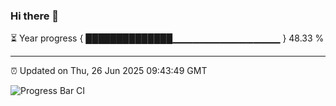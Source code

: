 ### Hi there 👋

⏳ Year progress { ██████████████▁▁▁▁▁▁▁▁▁▁▁▁▁▁▁▁ } 48.33 %

---

⏰ Updated on Thu, 26 Jun 2025 09:43:49 GMT

![Progress Bar CI](https://github.com/IshwaranRudhara/GIT-ACTION/workflows/Progress%20Bar%20CI/badge.svg)

